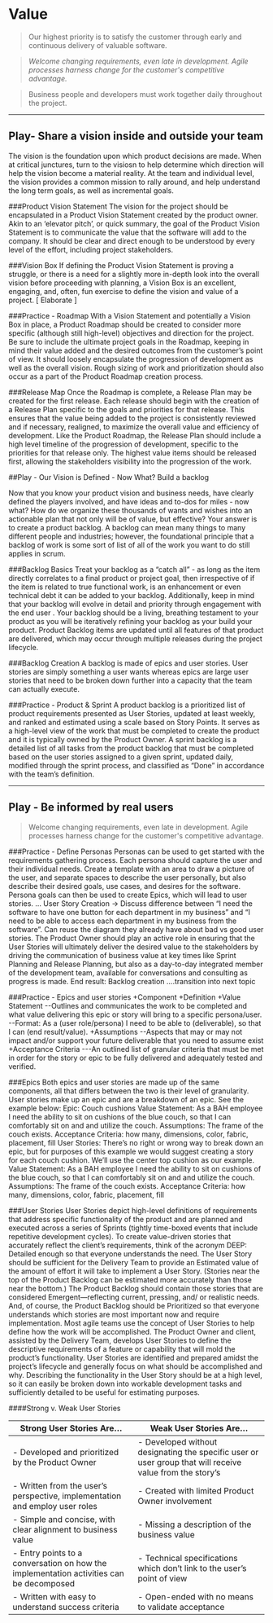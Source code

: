 # Value 

> Our highest priority is to satisfy the customer through early and continuous delivery of valuable software.

> *Welcome changing requirements, even late in development. Agile processes harness change for the customer's competitive advantage.*

> Business people and developers must work together daily throughout the project.

-----
Play- Share a vision inside and outside your team
-----

The vision is the foundation upon which product decisions are made.  When at critical junctures, turn to the visiosn to help determine which direction will help the vision become a material reality.  At the team and individual level, the vision provides a common mission to rally around, and help understand the long term goals, as well as incremental goals.

###Product Vision Statement
The vision for the project should be encapsulated in a Product Vision Statement created by the product owner.  Akin to an ‘elevator pitch’, or quick summary, the goal of the Product Vision Statement is to communicate the value that the software will add to the company. It should be clear and direct enough to be understood by every level of the effort, including project stakeholders.

###Vision Box
If defining the Product Vision Statement is proving a struggle, or there is a need for a slightly more in-depth look into the overall vision before proceeding with planning, a Vision Box is an excellent, engaging, and, often, fun exercise to define the vision and value of a project. [ Elaborate ]

###Practice -  Roadmap
With a Vision Statement and potentially a Vision Box in place, a Product Roadmap should be created to consider more specific (although still high-level) objectives and direction for the project.  Be sure to include the ultimate project goals in the Roadmap, keeping in mind their value added and the desired outcomes from the customer’s point of view.  It should loosely encapsulate the progression of development as well as the overall vision.  Rough sizing of work and prioritization should also occur as a part of the Product Roadmap creation process.

###Release Map
Once the Roadmap is complete, a Release Plan may be created for the first release.  Each release should begin with the creation of a Release Plan specific to the goals and priorities for that release.  This ensures that the value being added to the project is consistently reviewed and if necessary, realigned, to maximize the overall value and efficiency of development.   Like the Product Roadmap, the Release Plan should include a high level timeline of the progression of development, specific to the priorities for that release only.  The highest value items should be released first, allowing the stakeholders visibility into the progression of the work.


##Play - Our Vision is Defined - Now What?  Build a backlog

Now that you know your product vision and business needs, have clearly defined the players involved, and have ideas and to-dos for miles - now what? How do we organize these thousands of wants and wishes into an actionable plan that not only will be of value, but effective? Your answer is to create a product backlog. A backlog can mean many things to many different people and industries; however, the foundational principle that a backlog of work is some sort of list of all of the work you want to do still applies in scrum. 

###Backlog Basics
Treat your backlog as a “catch all” - as long as the item directly correlates to a final product or project goal, then irrespective of if the item is related to true functional work, is an enhancement or even technical debt it can be added to your backlog. Additionally, keep in mind that your backlog will evolve in detail and priority through engagement with the end user . Your backlog should be a living, breathing testament to your product as you will be iteratively refining your backlog as your build your product. Product Backlog items are updated until all features of that product are delivered, which may occur through multiple releases during the project lifecycle. 

###Backlog Creation
A backlog is made of epics and user stories. User stories are simply something a user wants whereas epics are large user stories that need to be broken down further into a capacity that the team can actually execute. 

###Practice -  Product & Sprint
A product backlog is a prioritized list of product requirements presented as User Stories, updated at least weekly, and ranked and estimated using a scale based on Story Points. It serves as a high-level view of the work that must be completed to create the product and it is typically owned by the Product Owner. 
A sprint backlog is a detailed list of all tasks from the product backlog that must be completed based on the user stories assigned to a given sprint, updated daily, modified through the sprint process, and classified as “Done” in accordance with the team’s definition.


-----
Play - Be informed by real users
-----
> Welcome changing requirements, even late in development. Agile processes harness change for the customer's competitive advantage.

###Practice -  Define Personas 
Personas can be used to get started with the requirements gathering process.  Each persona should capture the user and their individual needs.  Create a template with an area to draw a picture of the user, and separate spaces  to describe the user personally, but also describe their desired goals, use cases, and desires for the software.  
Persona goals can then be used to create Epics, which will lead to user stories.  … User Story Creation -> Discuss difference between “I need the software to have one button for each department in my business” and “I need to be able to access each department in my business from the software”.  Can reuse the diagram they already have about bad vs good user stories.  The Product Owner should play an active role in ensuring that the User Stories will ultimately deliver the desired value to the stakeholders by driving the communication of business value at key times like Sprint Planning and Release Planning, but also as a day-to-day integrated member of the development team, available for conversations and consulting as progress is made.
End result: Backlog creation ….transition into next topic


###Practice - Epics and user stories
+Component
+Definition
+Value Statement
--Outlines and communicates the work to be completed and what value delivering this epic or story will bring to a specific persona/user. 
--Format: As a (user role/persona) I need to be able to (deliverable), so that I can (end result/value). 
+Assumptions
--Aspects that may or may not impact and/or support your future deliverable that you need to assume exist 
+Acceptance Criteria 
---An outlined list of granular criteria that must be met in order for the story or epic to be fully delivered and adequately tested and verified. 

###Epics
Both epics and user stories are made up of the same components, all that differs between the two is their level of granularity. User stories make up an epic and are a breakdown of an epic. See the example below: 
Epic: Couch cushions
Value Statement: As a BAH employee I need the ability to sit on cushions of the blue couch, so that I can comfortably sit on and and utilize the couch. 
Assumptions: The frame of the couch exists.
Acceptance Criteria: how many, dimensions, color, fabric, placement, fill 
User Stories: There’s no right or wrong way to break down an epic, but for purposes of this example we would suggest creating a story for each couch cushion. We’ll use the center top cushion as our example.
 Value Statement: As a BAH employee I need the ability to sit on cushions of the blue couch, so that I can comfortably sit on and and utilize the couch. 
Assumptions: The frame of the couch exists.
Acceptance Criteria: how many, dimensions, color, fabric, placement, fill 

###User Stories 
User Stories depict high-level definitions of requirements that address specific functionality of the product and are planned and executed across a series of Sprints (tightly time-boxed events that include repetitive development cycles). To create value-driven stories that accurately reflect the client’s requirements, think of the acronym DEEP: 
Detailed enough so that everyone understands the need. The User Story should be sufficient for the Delivery Team to provide an Estimated value of the amount of effort it will take to implement a User Story. (Stories near the top of the Product Backlog can be estimated more accurately than those near the bottom.) The Product Backlog should contain those stories that are considered Emergent—reflecting current, pressing, and/ or realistic needs. And, of course, the Product Backlog should be Prioritized so that everyone understands which stories are most important now and require implementation. Most agile teams use the concept of User Stories to help define how the work will be accomplished.
The Product Owner and client, assisted by the Delivery Team, develops User Stories to define the descriptive requirements of a feature or capability that will mold the product’s functionality. User Stories are identified and prepared amidst the project’s lifecycle and generally focus on what should be accomplished and why. Describing the functionality in the User Story should be at a high level, so it can easily be broken down into workable development tasks and sufficiently detailed to be useful for estimating purposes. 



####Strong v. Weak User Stories


| **Strong User Stories Are…** | **Weak User Stories Are…** | 
| ---------------------------- | -------------------------- |
| - Developed and prioritized by the Product Owner | - Developed without designating the specific user or user group that will receive value from the story’s |
| - Written from the user’s perspective, implementation and employ user roles | - Created with limited Product Owner involvement |
| - Simple and concise, with clear alignment to business value | - Missing a description of the business value |
| - Entry points to a conversation on how the implementation activities can be decomposed | - Technical specifications which don’t link to the user’s point of view |
| - Written with easy to understand success criteria | - Open-ended with no means to validate acceptance |
